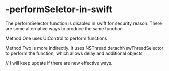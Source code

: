 # -performSeletor-in-swift
The performSelector function is disabled in swift for security reason. There are some alternative ways to produce the same function

Method One uses UIControl to perform functions

Method Two is more indirectly. It uses NSThread.detachNewThreadSelector to perform the function, which allows delay and additional objects.

// I will keep update if there are new effective ways.
